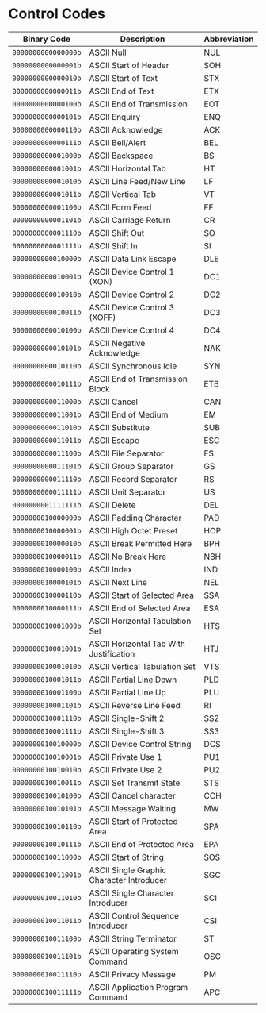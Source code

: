 # Control Codes

| Binary Code         | Description                                    | Abbreviation |
|---------------------|------------------------------------------------|--------------|
| `0000000000000000b` | ASCII Null                                     | NUL          |
| `0000000000000001b` | ASCII Start of Header                          | SOH          |
| `0000000000000010b` | ASCII Start of Text                            | STX          |
| `0000000000000011b` | ASCII End of Text                              | ETX          |
| `0000000000000100b` | ASCII End of Transmission                      | EOT          |
| `0000000000000101b` | ASCII Enquiry                                  | ENQ          |
| `0000000000000110b` | ASCII Acknowledge                              | ACK          |
| `0000000000000111b` | ASCII Bell/Alert                               | BEL          |
| `0000000000001000b` | ASCII Backspace                                | BS           |
| `0000000000001001b` | ASCII Horizontal Tab                           | HT           |
| `0000000000001010b` | ASCII Line Feed/New Line                       | LF           |
| `0000000000001011b` | ASCII Vertical Tab                             | VT           |
| `0000000000001100b` | ASCII Form Feed                                | FF           |
| `0000000000001101b` | ASCII Carriage Return                          | CR           |
| `0000000000001110b` | ASCII Shift Out                                | SO           |
| `0000000000001111b` | ASCII Shift In                                 | SI           |
| `0000000000010000b` | ASCII Data Link Escape                         | DLE          |
| `0000000000010001b` | ASCII Device Control 1 (XON)                   | DC1          |
| `0000000000010010b` | ASCII Device Control 2                         | DC2          |
| `0000000000010011b` | ASCII Device Control 3 (XOFF)                  | DC3          |
| `0000000000010100b` | ASCII Device Control 4                         | DC4          |
| `0000000000010101b` | ASCII Negative Acknowledge                     | NAK          |
| `0000000000010110b` | ASCII Synchronous Idle                         | SYN          |
| `0000000000010111b` | ASCII End of Transmission Block                | ETB          |
| `0000000000011000b` | ASCII Cancel                                   | CAN          |
| `0000000000011001b` | ASCII End of Medium                            | EM           |
| `0000000000011010b` | ASCII Substitute                               | SUB          |
| `0000000000011011b` | ASCII Escape                                   | ESC          |
| `0000000000011100b` | ASCII File Separator                           | FS           |
| `0000000000011101b` | ASCII Group Separator                          | GS           |
| `0000000000011110b` | ASCII Record Separator                         | RS           |
| `0000000000011111b` | ASCII Unit Separator                           | US           |
| `0000000001111111b` | ASCII Delete                                   | DEL          |
| `0000000010000000b` | ASCII Padding Character                        | PAD          |
| `0000000010000001b` | ASCII High Octet Preset                        | HOP          |
| `0000000010000010b` | ASCII Break Permitted Here                     | BPH          |
| `0000000010000011b` | ASCII No Break Here                            | NBH          |
| `0000000010000100b` | ASCII Index                                    | IND          |
| `0000000010000101b` | ASCII Next Line                                | NEL          |
| `0000000010000110b` | ASCII Start of Selected Area                   | SSA          |
| `0000000010000111b` | ASCII End of Selected Area                     | ESA          |
| `0000000010001000b` | ASCII Horizontal Tabulation Set                | HTS          |
| `0000000010001001b` | ASCII Horizontal Tab With Justification        | HTJ          |
| `0000000010001010b` | ASCII Vertical Tabulation Set                  | VTS          |
| `0000000010001011b` | ASCII Partial Line Down                        | PLD          |
| `0000000010001100b` | ASCII Partial Line Up                          | PLU          |
| `0000000010001101b` | ASCII Reverse Line Feed                        | RI           |
| `0000000010001110b` | ASCII Single-Shift 2                           | SS2          |
| `0000000010001111b` | ASCII Single-Shift 3                           | SS3          |
| `0000000010010000b` | ASCII Device Control String                    | DCS          |
| `0000000010010001b` | ASCII Private Use 1                            | PU1          |
| `0000000010010010b` | ASCII Private Use 2                            | PU2          |
| `0000000010010011b` | ASCII Set Transmit State                       | STS          |
| `0000000010010100b` | ASCII Cancel character                         | CCH          |
| `0000000010010101b` | ASCII Message Waiting                          | MW           |
| `0000000010010110b` | ASCII Start of Protected Area                  | SPA          |
| `0000000010010111b` | ASCII End of Protected Area                    | EPA          |
| `0000000010011000b` | ASCII Start of String                          | SOS          |
| `0000000010011001b` | ASCII Single Graphic Character Introducer      | SGC          |
| `0000000010011010b` | ASCII Single Character Introducer              | SCI          |
| `0000000010011011b` | ASCII Control Sequence Introducer              | CSI          |
| `0000000010011100b` | ASCII String Terminator                        | ST           |
| `0000000010011101b` | ASCII Operating System Command                 | OSC          |
| `0000000010011110b` | ASCII Privacy Message                          | PM           |
| `0000000010011111b` | ASCII Application Program Command              | APC          |
